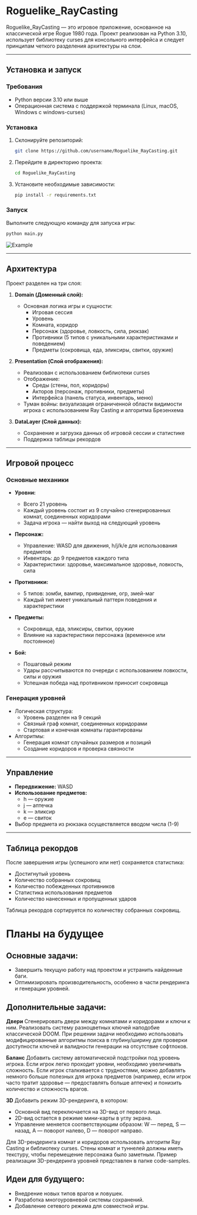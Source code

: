 # Roguelike_RayCasting

Roguelike_RayCasting — это игровое приложение, основанное на классической игре Rogue 1980 года. Проект реализован на Python 3.10, использует библиотеку curses для консольного интерфейса и следует принципам четкого разделения архитектуры на слои.

---

## Установка и запуск

### Требования
- Python версии 3.10 или выше
- Операционная система с поддержкой терминала (Linux, macOS, Windows с windows-curses)

### Установка
1. Склонируйте репозиторий:
   ```bash
   git clone https://github.com/username/Roguelike_RayCasting.git
   ```
2. Перейдите в директорию проекта:
   ```bash
   cd Roguelike_RayCasting
   ```
3. Установите необходимые зависимости:
   ```bash
   pip install -r requirements.txt
   ```

### Запуск
Выполните следующую команду для запуска игры:
```bash
python main.py
```

![Example](images/roguelike.gif)

---

## Архитектура

Проект разделен на три слоя:

1. **Domain (Доменный слой):**
   - Основная логика игры и сущности:
     - Игровая сессия
     - Уровень
     - Комната, коридор
     - Персонаж (здоровье, ловкость, сила, рюкзак)
     - Противники (5 типов с уникальными характеристиками и поведением)
     - Предметы (сокровища, еда, эликсиры, свитки, оружие)

2. **Presentation (Слой отображения):**
   - Реализован с использованием библиотеки curses
   - Отображение:
     - Среды (стены, пол, коридоры)
     - Акторов (персонаж, противники, предметы)
     - Интерфейса (панель статуса, инвентарь, меню)
   - Туман войны: визуализация ограниченной области видимости игрока с использованием Ray Casting и алгоритма Брезенхема

3. **DataLayer (Слой данных):**
   - Сохранение и загрузка данных об игровой сессии и статистике
   - Поддержка таблицы рекордов

---

## Игровой процесс

### Основные механики
- **Уровни:**
  - Всего 21 уровень
  - Каждый уровень состоит из 9 случайно сгенерированных комнат, соединенных коридорами
  - Задача игрока — найти выход на следующий уровень

- **Персонаж:**
  - Управление: WASD для движения, h/j/k/e для использования предметов
  - Инвентарь: до 9 предметов каждого типа
  - Характеристики: здоровье, максимальное здоровье, ловкость, сила

- **Противники:**
  - 5 типов: зомби, вампир, привидение, огр, змей-маг
  - Каждый тип имеет уникальный паттерн поведения и характеристики

- **Предметы:**
  - Сокровища, еда, эликсиры, свитки, оружие
  - Влияние на характеристики персонажа (временное или постоянное)

- **Бой:**
  - Пошаговый режим
  - Удары рассчитываются по очереди с использованием ловкости, силы и оружия
  - Успешная победа над противником приносит сокровища

### Генерация уровней
- Логическая структура:
  - Уровень разделен на 9 секций
  - Связный граф комнат, соединенных коридорами
  - Стартовая и конечная комнаты гарантированы
- Алгоритмы:
  - Генерация комнат случайных размеров и позиций
  - Создание коридоров и проверка связности

---

## Управление
- **Передвижение:** WASD
- **Использование предметов:**
  - h — оружие
  - j — аптечка
  - k — эликсир
  - e — свиток
- Выбор предмета из рюкзака осуществляется вводом числа (1-9)

---

## Таблица рекордов

После завершения игры (успешного или нет) сохраняется статистика:
- Достигнутый уровень
- Количество собранных сокровищ
- Количество побежденных противников
- Статистика использования предметов
- Количество нанесенных и пропущенных ударов

Таблица рекордов сортируется по количеству собранных сокровищ.

# Планы на будущее

## Основные задачи:
   - Завершить текущую работу над проектом и устранить найденные баги.
   - Оптимизировать производительность, особенно в части рендеринга и генерации уровней.

## Дополнительные задачи:

**Двери**
Сгенерировать двери между комнатами и коридорами и ключи к ним. Реализовать систему разноцветных ключей наподобие классической DOOM. При решении задачи необходимо использовать модифицированные алгоритмы поиска в глубину/ширину для проверки доступности ключей и валидности генерации на отсутствие софтлоков.

**Баланс**
Добавить систему автоматической подстройки под уровень игрока. Если игрок легко проходит уровни, необходимо увеличивать сложность. Если игрок сталкивается с трудностями, можно добавлять немного больше полезных для игрока предметов (например, если игрок часто тратит здоровье — предоставлять больше аптечек) и понизить количество и сложность врагов.

**3D**
Добавить режим 3D-рендеринга, в котором:
- Основной вид переключается на 3D-вид от первого лица.
- 2D-вид остается в режиме мини-карты в углу экрана.
- Управление меняется соответствующим образом: W — перед, S — назад, A — поворот налево, D — поворот направо.

Для 3D-рендеринга комнат и коридоров использовать алгоритм Ray Casting и библиотеку curses. Стены комнат и туннелей должны иметь текстуру, чтобы перемещение персонажа было заметным. Пример реализации 3D-рендеринга уровней представлен в папке code-samples.

## Идеи для будущего:
   - Внедрение новых типов врагов и ловушек.
   - Разработка многоуровневой системы сохранений.
   - Добавление сетевого режима для совместной игры.



